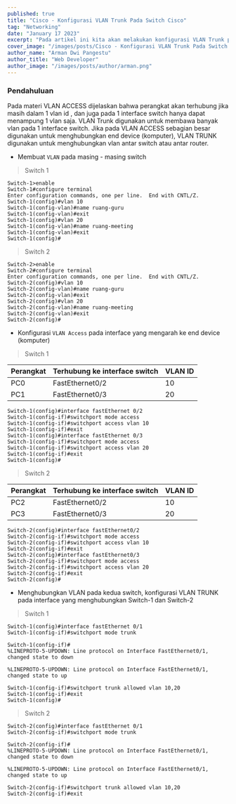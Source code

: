 ```yaml
---
published: true
title: "Cisco - Konfigurasi VLAN Trunk Pada Switch Cisco"
tag: "Networking"
date: "January 17 2023"
excerpt: "Pada artikel ini kita akan melakukan konfigurasi VLAN Trunk pada Switch Cisco"
cover_image: "/images/posts/Cisco - Konfigurasi VLAN Trunk Pada Switch Cisco.png"
author_name: "Arman Dwi Pangestu"
author_title: "Web Developer"
author_image: "/images/posts/author/arman.png"
---
```


### Pendahuluan

Pada materi VLAN ACCESS dijelaskan bahwa perangkat akan terhubung jika masih dalam 1 vlan id , dan
juga pada 1 interface switch hanya dapat menampung 1 vlan saja. VLAN Trunk digunakan untuk
membawa banyak vlan pada 1 interface switch. Jika pada VLAN ACCESS sebagian besar digunakan untuk
menghubungkan end device (komputer), VLAN TRUNK digunakan untuk menghubungkan vlan antar
switch atau antar router.

- Membuat `VLAN` pada masing - masing switch

> Switch 1

```shell
Switch-1>enable
Switch-1#configure terminal
Enter configuration commands, one per line.  End with CNTL/Z.
Switch-1(config)#vlan 10
Switch-1(config-vlan)#name ruang-guru
Switch-1(config-vlan)#exit
Switch-1(config)#vlan 20
Switch-1(config-vlan)#name ruang-meeting
Switch-1(config-vlan)#exit
Switch-1(config)#
```

> Switch 2

```shell
Switch-2>enable
Switch-2#configure terminal
Enter configuration commands, one per line.  End with CNTL/Z.
Switch-2(config)#vlan 10
Switch-2(config-vlan)#name ruang-guru
Switch-2(config-vlan)#exit
Switch-2(config)#vlan 20
Switch-2(config-vlan)#name ruang-meeting
Switch-2(config-vlan)#exit
Switch-2(config)#
```

- Konfigurasi `VLAN Access` pada interface yang mengarah ke end device (komputer)

> Switch 1

| Perangkat | Terhubung ke interface switch | VLAN ID |
| --------- | ----------------------------- | ------- |
| PC0       | FastEthernet0/2               | 10      |
| PC1       | FastEthernet0/3               | 20      |

```shell
Switch-1(config)#interface fastEthernet 0/2
Switch-1(config-if)#switchport mode access
Switch-1(config-if)#switchport access vlan 10
Switch-1(config-if)#exit
Switch-1(config)#interface fastEthernet 0/3
Switch-1(config-if)#switchport mode access
Switch-1(config-if)#switchport access vlan 20
Switch-1(config-if)#exit
Switch-1(config)#
```

> Switch 2

| Perangkat | Terhubung ke interface switch | VLAN ID |
| --------- | ----------------------------- | ------- |
| PC2       | FastEthernet0/2               | 10      |
| PC3       | FastEthernet0/3               | 20      |

```shell
Switch-2(config)#interface fastEthernet0/2
Switch-2(config-if)#switchport mode access
Switch-2(config-if)#switchport access vlan 10
Switch-2(config-if)#exit
Switch-2(config)#interface fastEthernet0/3
Switch-2(config-if)#switchport mode access
Switch-2(config-if)#switchport access vlan 20
Switch-2(config-if)#exit
Switch-2(config)#
```

- Menghubungkan VLAN pada kedua switch, konfigurasi VLAN TRUNK pada interface yang menghubungkan Switch-1 dan Switch-2

> Switch 1

```shell
Switch-1(config)#interface fastEthernet 0/1
Switch-1(config-if)#switchport mode trunk

Switch-1(config-if)#
%LINEPROTO-5-UPDOWN: Line protocol on Interface FastEthernet0/1, changed state to down

%LINEPROTO-5-UPDOWN: Line protocol on Interface FastEthernet0/1, changed state to up

Switch-1(config-if)#switchport trunk allowed vlan 10,20
Switch-1(config-if)#exit
Switch-1(config)#
```

> Switch 2

```shell
Switch-2(config)#interface fastEthernet 0/1
Switch-2(config-if)#switchport mode trunk

Switch-2(config-if)#
%LINEPROTO-5-UPDOWN: Line protocol on Interface FastEthernet0/1, changed state to down

%LINEPROTO-5-UPDOWN: Line protocol on Interface FastEthernet0/1, changed state to up

Switch-2(config-if)#switchport trunk allowed vlan 10,20
Switch-2(config-if)#exit
```
